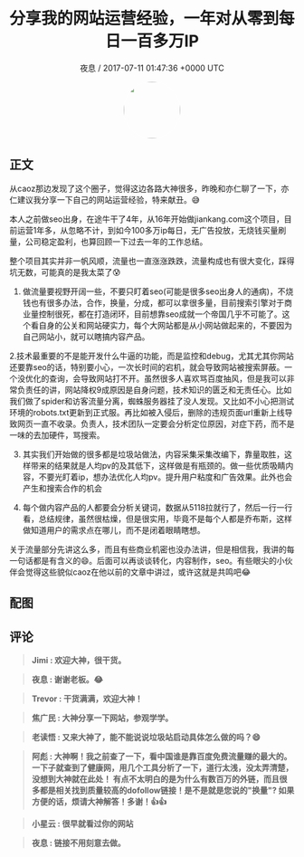 <h1 align="center">分享我的网站运营经验，一年对从零到每日一百多万IP</h1>
<p align="center">
    <a>夜息 / 2017-07-11 01:47:36 &#43;0000 UTC</a>
</p>

<div align="center">
    <img src="https://images.zsxq.com/FvELUMsl_waKEOVTsVQQPFvUTjKQ?e=1590940799&amp;token=kIxbL07-8jAj8w1n4s9zv64FuZZNEATmlU_Vm6zD:M-6GDCxz4KQV5JvGjvnGVnxDvs8=" width="100" height="100" style="border:1px solid;border-radius:50%; color:#ffffff"/>
</div>

## 正文

<div>
从caoz那边发现了这个圈子，觉得这边各路大神很多，昨晚和亦仁聊了一下，亦仁建议我分享一下自己的网站运营经验，特来献丑。😅

本人之前做seo出身，在途牛干了4年，从16年开始做jiankang.com这个项目，目前运营1年多，从忽略不计，到如今100多万ip每日，无广告投放，无烧钱买量刷量，公司稳定盈利，也算回顾一下过去一年的工作总结。

整个项目其实并非一帆风顺，流量也一直涨涨跌跌，流量构成也有很大变化，踩得坑无数，可能真的是我太菜了😰

1. 做流量要视野开阔一些，不要只盯着seo(可能是很多seo出身人的通病)，不烧钱也有很多办法，合作，换量，分成，都可以拿很多量，目前搜索引擎对于商业量控制很死，都在打造闭环，目前想靠seo成就一个帝国几乎不可能了。这个看自身的公关和网站硬实力，每个大网站都是从小网站做起来的，不要因为自己网站小，就可以瞎搞内容产品。

2.技术最重要的不是能开发什么牛逼的功能，而是监控和debug，尤其尤其你网站还要靠seo的话，特别要小心，一次长时间的宕机，就会导致网站被搜索屏蔽。一个没优化的查询，会导致网站打不开。虽然很多人喜欢骂百度抽风，但是我可以非常负责任的讲，网站降权9成原因是自身问题，技术知识的匮乏和无责任心。比如我们做了spider和访客流量分离，蜘蛛服务器挂了没人发现。又比如不小心把测试环境的robots.txt更新到正式服。再比如被入侵后，删除的违规页面url重新上线导致网页一直不收录。负责人，技术团队一定要会分析定位原因，对症下药，而不是一味的去加硬件，骂搜索。

3. 其实我们开始做的很多都是垃圾站做法，内容采集采集改编下，靠量取胜，这样带来的结果就是人均pv的及其低下，这样做是有瓶颈的。做一些优质吸睛内容，不要光盯着ip，想办法优化人均pv。提升用户粘度和广告效果。此外也会产生和搜索合作的机会

4. 每个做内容产品的人都要会分析关键词，数据从5118拉就行了，然后一行一行看，总结规律，虽然很枯燥，但是很实用，毕竟不是每个人都是乔布斯，这样做知道用户的需求点在哪儿，而不是闭着眼睛瞎想。

关于流量部分先讲这么多，而且有些商业机密也没办法讲，但是相信我，我讲的每一句话都是有含义的😄。后面可以再谈谈转化，内容制作，seo。有些眼尖的小伙伴会觉得这些貌似caoz在他以前的文章中讲过，或许这就是共鸣吧😂
</div>

## 配图
<div class="image" align="center">

</div>

## 评论

<div align="left">
<div>

<blockquote >
<span> <strong>Jimi : 欢迎大神，很干货。 </strong></span>
</blockquote>

<blockquote >
<span> <strong>夜息 : 谢谢老板。😂 </strong></span>
</blockquote>

<blockquote >
<span> <strong>Trevor : 干货满满，欢迎大神！ </strong></span>
</blockquote>

<blockquote >
<span> <strong>焦广民 : 大神分享一下网站，参观学学。 </strong></span>
</blockquote>

<blockquote >
<span> <strong>老读悟 : 又来大神了，能不能说说垃圾站启动具体怎么做的吗？😄 </strong></span>
</blockquote>

<blockquote >
<span> <strong>阿彪 : 大神啊！我之前查了一下，看中国谁是靠百度免费流量赚的最大的。一下子就查到了健康网，用几个工具分析了一下，道行太浅，没太弄清楚，没想到大神就在此处！
有点不太明白的是为什么有数百万的外链，而且很多都是相关找到质量较高的dofollow链接！是不是就是您说的&#34;换量&#34;? 如果方便的话，烦请大神解答！多谢！👍👍 </strong></span>
</blockquote>

<blockquote >
<span> <strong>小星云 : 很早就看过你的网站 </strong></span>
</blockquote>

<blockquote >
<span> <strong>夜息 : 链接不用刻意去做。 </strong></span>
</blockquote>

</div>
</div>